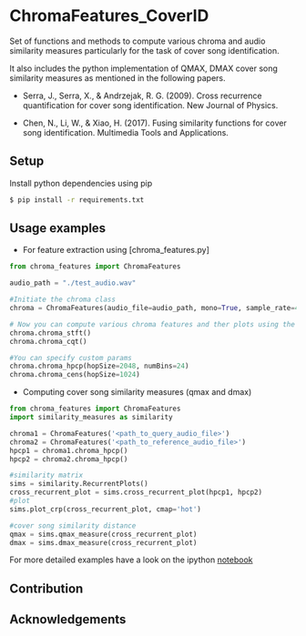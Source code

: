 # ChromaFeatures_CoverID

Set of functions and methods to compute various chroma and audio similarity measures particularly for the task of cover song identification.

It also includes the python implementation of QMAX, DMAX cover song similarity measures as mentioned in the following papers.

* Serra, J., Serra, X., & Andrzejak, R. G. (2009). Cross recurrence quantification for cover song identification. New Journal of Physics.

* Chen, N., Li, W., & Xiao, H. (2017). Fusing similarity functions for cover song identification. Multimedia Tools and Applications.


## Setup

Install python dependencies using pip

```bash
$ pip install -r requirements.txt
```

## Usage examples

* For feature extraction using [chroma_features.py]

```python
from chroma_features import ChromaFeatures

audio_path = "./test_audio.wav"

#Initiate the chroma class
chroma = ChromaFeatures(audio_file=audio_path, mono=True, sample_rate=44100)

# Now you can compute various chroma features and ther plots using the various methods of object chroma
chroma.chroma_stft()
chroma.chroma_cqt()

#You can specify custom params
chroma.chroma_hpcp(hopSize=2048, numBins=24)
chroma.chroma_cens(hopSize=1024)

```

* Computing cover song similarity measures (qmax and dmax)

```python
from chroma_features import ChromaFeatures
import similarity_measures as similarity

chroma1 = ChromaFeatures('<path_to_query_audio_file>')
chroma2 = ChromaFeatures('<path_to_reference_audio_file>')
hpcp1 = chroma1.chroma_hpcp()
hpcp2 = chroma2.chroma_hpcp()

#similarity matrix
sims = similarity.RecurrentPlots()
cross_recurrent_plot = sims.cross_recurrent_plot(hpcp1, hpcp2)
#plot
sims.plot_crp(cross_recurrent_plot, cmap='hot')

#cover song similarity distance
qmax = sims.qmax_measure(cross_recurrent_plot)
dmax = sims.dmax_measure(cross_recurrent_plot)

```

For more detailed examples have a look on the ipython [notebook](examples.ipynb)



## Contribution


## Acknowledgements